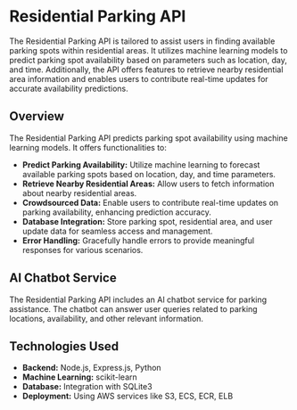 # Residential Parking API

The Residential Parking API is tailored to assist users in finding available parking spots within residential areas. It utilizes machine learning models to predict parking spot availability based on parameters such as location, day, and time. Additionally, the API offers features to retrieve nearby residential area information and enables users to contribute real-time updates for accurate availability predictions.

## Overview

The Residential Parking API predicts parking spot availability using machine learning models. It offers functionalities to:

- **Predict Parking Availability:** Utilize machine learning to forecast available parking spots based on location, day, and time parameters.
- **Retrieve Nearby Residential Areas:** Allow users to fetch information about nearby residential areas.
- **Crowdsourced Data:** Enable users to contribute real-time updates on parking availability, enhancing prediction accuracy.
- **Database Integration:** Store parking spot, residential area, and user update data for seamless access and management.
- **Error Handling:** Gracefully handle errors to provide meaningful responses for various scenarios.

## AI Chatbot Service

The Residential Parking API includes an AI chatbot service for parking assistance. The chatbot can answer user queries related to parking locations, availability, and other relevant information.

## Technologies Used

- **Backend:** Node.js, Express.js, Python
- **Machine Learning:** scikit-learn
- **Database:** Integration with SQLite3
- **Deployment:** Using AWS services like S3, ECS, ECR, ELB
